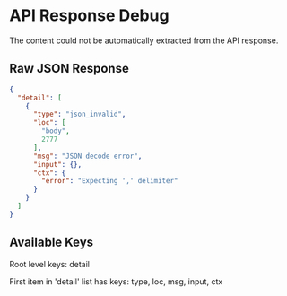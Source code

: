 # API Response Debug

The content could not be automatically extracted from the API response.

## Raw JSON Response

```json
{
  "detail": [
    {
      "type": "json_invalid",
      "loc": [
        "body",
        2777
      ],
      "msg": "JSON decode error",
      "input": {},
      "ctx": {
        "error": "Expecting ',' delimiter"
      }
    }
  ]
}
```

## Available Keys

Root level keys: detail

First item in 'detail' list has keys: type, loc, msg, input, ctx
